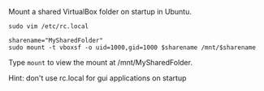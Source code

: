 Mount a shared VirtualBox folder on startup in Ubuntu.
```
sudo vim /etc/rc.local
```
```
sharename="MySharedFolder"
sudo mount -t vboxsf -o uid=1000,gid=1000 $sharename /mnt/$sharename
```
Type `mount` to view the mount at /mnt/MySharedFolder.

Hint: don't use rc.local for gui applications on startup